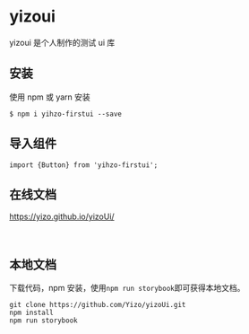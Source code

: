 # yizoui

yizoui 是个人制作的测试 ui 库

## 安装

使用 npm 或 yarn 安装

```
$ npm i yihzo-firstui --save
```

## 导入组件

```
import {Button} from 'yihzo-firstui';
```

## 在线文档

https://yizo.github.io/yizoUi/

<br />

## 本地文档

下载代码，npm 安装，使用`npm run storybook`即可获得本地文档。

```
git clone https://github.com/Yizo/yizoUi.git
npm install
npm run storybook
```
